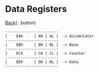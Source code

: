 # Data Registers

[Back](../../index.md){: .button}


```
------------------------
|    EAX     | AH | AL |  -> Accumulator
------------------------
|    EBX     | BH | BL |  -> Base
------------------------
|    ECX     | CH | CL |  -> Counter
------------------------
|    EDX     | DH | DL |  -> Data
------------------------

```


